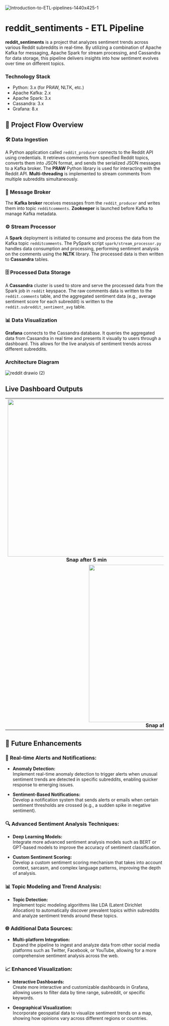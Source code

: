 ![Introduction-to-ETL-pipelines-1440x425-1](https://github.com/user-attachments/assets/f8fbcddb-8e79-4aae-8192-0acafbc0404e)


# reddit_sentiments - ETL Pipeline

**reddit_sentiments** is a project that analyzes sentiment trends across various Reddit subreddits in real-time. By utilizing a combination of Apache Kafka for messaging, Apache Spark for stream processing, and Cassandra for data storage, this pipeline delivers insights into how sentiment evolves over time on different topics.

### **Technology Stack**
- Python: 3.x (for PRAW, NLTK, etc.)
- Apache Kafka: 2.x
- Apache Spark: 3.x
- Cassandra: 3.x
- Grafana: 8.x

## 🚀 **Project Flow Overview**

### 🛠️ **Data Ingestion**
A Python application called `reddit_producer` connects to the Reddit API using credentials. It retrieves comments from specified Reddit topics, converts them into JSON format, and sends the serialized JSON messages to a Kafka broker. The **PRAW** Python library is used for interacting with the Reddit API. **Multi-threading** is implemented to stream comments from multiple subreddits simultaneously.

### 📡 **Message Broker**
The **Kafka broker** receives messages from the `reddit_producer` and writes them into topic `redditcomments`. **Zookeeper** is launched before Kafka to manage Kafka metadata.

### ⚙️ **Stream Processor**
A **Spark** deployment is initiated to consume and process the data from the Kafka topic `redditcomments`. The PySpark script `spark/stream_processor.py` handles data consumption and processing, performing sentiment analysis on the comments using the **NLTK** library. The processed data is then written to **Cassandra** tables.

### 🗄️ **Processed Data Storage**
A **Cassandra** cluster is used to store and serve the processed data from the Spark job in `reddit` keyspace. The raw comments data is written to the `reddit.comments` table, and the aggregated sentiment data (e.g., average sentiment score for each subreddit) is written to the `reddit.subreddit_sentiment_avg` table.

### 📊 **Data Visualization**
**Grafana** connects to the Cassandra database. It queries the aggregated data from Cassandra in real time and presents it visually to users through a dashboard. This allows for the live analysis of sentiment trends across different subreddits.


### Architecture Diagram
![reddit drawio (2)](https://github.com/user-attachments/assets/497177d4-46ae-4486-bb18-f38cfdab2faf)


## Live Dashboard Outputs

<table>
  <tr>
    <td align="center">
      <img src="https://github.com/user-attachments/assets/30ab0a1d-81f4-4a4a-8030-734acad51976" width="500"/><br>
      <b>Snap after 5 min</b>
    </td>
    <td align="center">
      <img src="https://github.com/user-attachments/assets/76e78039-2d7c-4bba-b77a-d7462ea3172b" width="500"/><br>
      <b>Snap after 15 min</b>
    </td>
  </tr>
  <tr>
    <td colspan="2" align="center">
      <img src="https://github.com/user-attachments/assets/830c4d0f-8771-4e09-8ac2-ddff8b758249" width="500"/><br>
      <b>Snap after 30 min</b>
    </td>
  </tr>
</table>

## 🌟 Future Enhancements

### 🚨 **Real-time Alerts and Notifications:**
- **Anomaly Detection:**  
  Implement real-time anomaly detection to trigger alerts when unusual sentiment trends are detected in specific subreddits, enabling quicker response to emerging issues.
  
- **Sentiment-Based Notifications:**  
  Develop a notification system that sends alerts or emails when certain sentiment thresholds are crossed (e.g., a sudden spike in negative sentiment).

### 🔍 **Advanced Sentiment Analysis Techniques:**
- **Deep Learning Models:**  
  Integrate more advanced sentiment analysis models such as BERT or GPT-based models to improve the accuracy of sentiment classification.
  
- **Custom Sentiment Scoring:**  
  Develop a custom sentiment scoring mechanism that takes into account context, sarcasm, and complex language patterns, improving the depth of analysis.

### 📊 **Topic Modeling and Trend Analysis:**
- **Topic Detection:**  
  Implement topic modeling algorithms like LDA (Latent Dirichlet Allocation) to automatically discover prevalent topics within subreddits and analyze sentiment trends around these topics.

### 🌐 **Additional Data Sources:**
- **Multi-platform Integration:**  
  Expand the pipeline to ingest and analyze data from other social media platforms such as Twitter, Facebook, or YouTube, allowing for a more comprehensive sentiment analysis across the web.

### 📈 **Enhanced Visualization:**
- **Interactive Dashboards:**  
  Create more interactive and customizable dashboards in Grafana, allowing users to filter data by time range, subreddit, or specific keywords.
  
- **Geographical Visualization:**  
  Incorporate geospatial data to visualize sentiment trends on a map, showing how opinions vary across different regions or countries.









